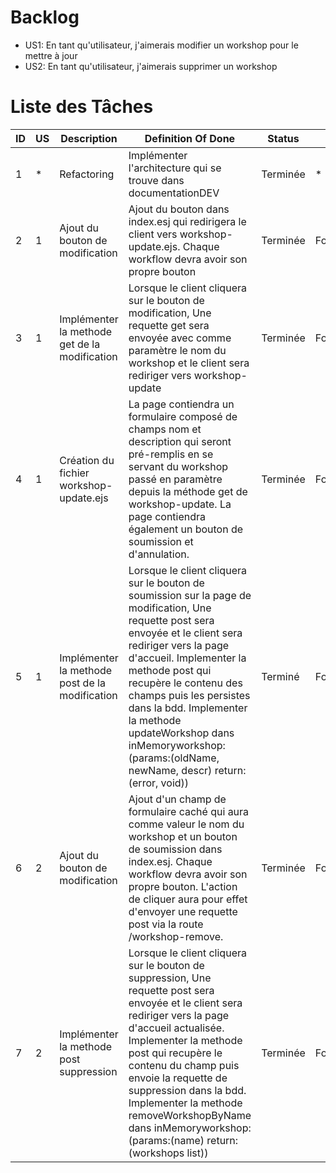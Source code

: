 # Backlog
* US1: En tant qu'utilisateur, j'aimerais modifier un workshop pour le mettre à jour
* US2: En tant qu'utilisateur, j'aimerais supprimer un workshop

# Liste des Tâches

| ID | US | Description | Definition Of Done | Status | Type |
|----|----|----|----|----|-----|
| 1 | * | Refactoring | Implémenter l'architecture qui se trouve dans documentationDEV | Terminée | * |
| 2 | 1 | Ajout du bouton de modification | Ajout du bouton dans index.esj qui redirigera le client vers workshop-update.ejs. Chaque workflow devra avoir son propre bouton | Terminée | Fonctionnalité |
| 3 | 1 | Implémenter la methode get de la modification | Lorsque le client cliquera sur le bouton de modification, Une requette get sera envoyée avec comme paramètre le nom du workshop et le client sera rediriger vers workshop-update  | Terminée | Fonctionnalité |
| 4 | 1 | Création du fichier workshop-update.ejs | La page contiendra un formulaire composé de champs nom et description qui seront pré-remplis en se servant du workshop passé en paramètre depuis la méthode get de workshop-update. La page contiendra également un bouton de soumission et d'annulation. | Terminée | Fonctionnalité |
| 5 | 1 | Implémenter la methode post de la modification | Lorsque le client cliquera sur le bouton de soumission sur la page de modification, Une requette post sera envoyée et le client sera rediriger vers la page d'accueil. Implementer la methode post qui recupère le contenu des champs puis les persistes dans la bdd. Implementer la methode updateWorkshop dans inMemoryworkshop:(params:(oldName, newName, descr) return:(error, void))  | Terminé | Fonctionnalité |
| 6 | 2 | Ajout du bouton de modification | Ajout d'un champ de formulaire caché qui aura comme valeur le nom du workshop et un bouton de soumission dans index.esj. Chaque workflow devra avoir son propre bouton. L'action de cliquer aura pour effet d'envoyer une requette post via la route /workshop-remove. | Terminée | Fonctionnalité |
| 7 | 2 | Implémenter la methode post suppression | Lorsque le client cliquera sur le bouton de suppression, Une requette post sera envoyée et le client sera rediriger vers la page d'accueil actualisée. Implementer la methode post qui recupère le contenu du champ puis envoie la requette de suppression dans la bdd. Implementer la methode removeWorkshopByName dans inMemoryworkshop:(params:(name) return:(workshops list)) | Terminée | Fonctionnalité |